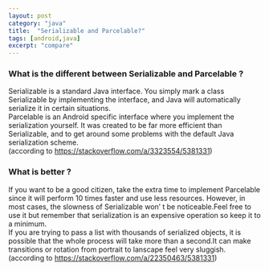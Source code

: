 ```yaml
---
layout: post
category: "java"
title:  "Serializable and Parcelable?"
tags: [android,java]
excerpt: "compare"
---
```


### What is the different between Serializable and Parcelable ?
Serializable is a standard Java interface. You simply mark a class Serializable by implementing the interface, and Java will automatically serialize it in certain situations.  
Parcelable is an Android specific interface where you implement the serialization yourself. It was created to be far more efficient than Serializable, and to get around some problems with the default Java serialization scheme.  
(according to <https://stackoverflow.com/a/3323554/5381331>) 

### What is better ?

If you want to be a good citizen, take the extra time to implement Parcelable since it will perform 10 times faster and use less resources.
However, in most cases, the slowness of Serializable won’ t be noticeable.Feel free to use it but remember that serialization is an expensive operation so keep it to a minimum.  
If you are trying to pass a list with thousands of serialized objects, it is possible that the whole process will take more than a second.It can make transitions or rotation from portrait to lanscape feel very sluggish.  
(according to <https://stackoverflow.com/a/22350463/5381331>)  
